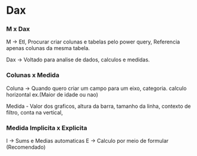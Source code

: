 # Dax

### M x Dax

M -> Etl, Procurar criar colunas e tabelas pelo power query, Referencia apenas colunas da mesma tabela.

Dax -> Voltado para analise de dados, calculos e medidas.

### Colunas x Medida

Coluna -> Quando quero criar um campo para um eixo, categoria. calculo horizontal
ex.(Maior de idade ou nao)

Medida - Valor dos graficos, altura da barra, tamanho da linha, contexto de filtro, conta na vertical,

### Medida Implicita x Explicita

I -> Sums e Medias automaticas
E -> Calculo por meio de formular (Recomendado)
